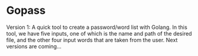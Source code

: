 # Gopass
Version 1:
A quick tool to create a password/word list with Golang.
In this tool, we have five inputs,
one of which is the name and path of the desired file, and the other four input words that are taken from the user.
Next versions are coming...

